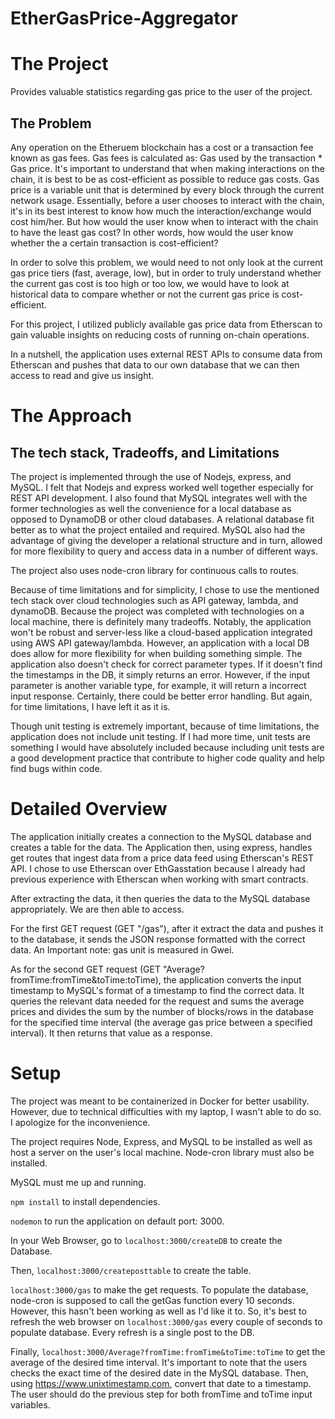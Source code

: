 # EtherGasPrice-Aggregator
# The Project
Provides valuable statistics regarding gas price to the user of the project.

## The Problem

Any operation on the Etheruem blockchain has a cost or a transaction fee known as gas fees. Gas fees is calculated as: Gas used by the transaction * Gas price. It's important to understand that when making interactions on the chain, it is best to be as cost-efficient as possible to reduce gas costs. Gas price is a variable unit that is determined by every block through the current network usage. Essentially, before a user chooses to interact with the chain, it's in its best interest to know how much the interaction/exchange would cost him/her. But how would the user know when to interact with the chain to have the least gas cost? In other words, how would the user know whether the a certain transaction is cost-efficient? 

In order to solve this problem, we would need to not only look at the current gas price tiers (fast, average, low), but in order to truly understand whether the current gas cost is too high or too low, we would have to look at historical data to compare whether or not the current gas price is cost-efficient. 


For this project, I utilized publicly available gas price data from Etherscan to gain valuable insights on reducing costs of running on-chain operations. 

In a nutshell, the application uses external REST APIs to consume data from Etherscan and pushes that data to our own database that we can then access to read and give us insight.

# The Approach

## The tech stack, Tradeoffs, and Limitations

The project is implemented through the use of Nodejs, express, and MySQL. I felt that Nodejs and express worked well together especially for REST API development. I also found that MySQL integrates well with the former technologies as well the convenience for a local database as opposed to DynamoDB or other cloud databases. A relational database fit better as to what the project entailed and required.  MySQL also had the advantage of giving the developer a relational structure and in turn, allowed for more flexibility to query and access data in a number of different ways. 


The project also uses node-cron library for continuous calls to routes.

Because of time limitations and for simplicity, I chose to use the mentioned tech stack over cloud technologies such as API gateway, lambda, and dynamoDB. Because the project was completed with technologies on a local machine, there is definitely many tradeoffs. Notably, the application won't be robust and server-less like a cloud-based application integrated using AWS API gateway/lambda. However, an application with a local DB does allow for more flexibility for when building something simple. The application  also doesn't check for correct parameter types. If it doesn't find the timestamps in the DB, it simply returns an error. However, if the input parameter is another variable type, for example, it will return a incorrect input response. Certainly, there could be better error handling. But again, for time limitations, I have left it as it is.  

Though unit testing is extremely important, because of time limitations, the application does not include unit testing. If I had more time, unit tests are something I would have absolutely included because including unit tests are a good development practice that contribute to higher code quality and help find bugs within code. 

# Detailed Overview
The application initially creates a connection to the MySQL database and creates a table for the data. The Application then, using express, handles get routes that ingest data from a price data feed using Etherscan's REST API. I chose to use Etherscan over EthGasstation because I already had previous experience with Etherscan when working with smart contracts. 

After extracting the data, it then queries the data to the MySQL database appropriately. We are then able to access.

For the first GET request (GET "/gas"), after it extract the data and pushes it to the database, it sends the JSON response formatted with the correct data. An Important note: gas unit is measured in Gwei. 

As for the second GET request (GET "Average?fromTime:fromTime&toTime:toTime), the application converts the input timestamp to MySQL's format of a timestamp to find the correct data. It queries the relevant data needed for the request and sums the average prices and divides the sum by the number of blocks/rows in the database for the specified time interval (the average gas price between a specified interval). It then returns that value as a response.  


# Setup
The project was meant to be containerized in Docker for better usability. However, due to technical difficulties with my laptop, I wasn't able to do so. I apologize for the inconvenience. 

The project requires Node, Express, and MySQL to be installed as well as host a server on the user's local machine. Node-cron library must also be installed. 


MySQL must me up and running.

`npm install` to install dependencies.

`nodemon` to run the application on default port: 3000. 

In your Web Browser, go to `localhost:3000/createDB` to create the Database.

Then, `localhost:3000/createposttable` to create the table.

`localhost:3000/gas` to make the get requests. To populate the database, node-cron is supposed to call the getGas function every 10 seconds. However, this hasn't been working as well as I'd like it to. So, it's best to refresh the web browser on `localhost:3000/gas` every couple of seconds to populate database. Every refresh is a single post to the DB.  

Finally, `localhost:3000/Average?fromTime:fromTime&toTime:toTime` to get the average of the desired time interval. It's important to note that the users checks the exact time of the desired date in the MySQL database. Then, using https://www.unixtimestamp.com, convert that date to a timestamp. The user should do the previous step for both fromTime and toTime input variables. 
 